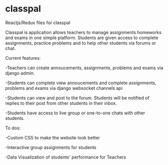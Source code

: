# classpal
Reactjs/Redux files for classpal

Classpal is application allows teachers to manage assignments homeworks and exams in one simple platform. Students are given access to complete assignments, practice problems and to help other students via forums or chat.

Current features:

  -Teachers can create annoucements, assignments, problems and exams via django admin.

  -Students can complete view annoucements and complete assignments, problems and exams via django websocket channels api
  
  -Students can view and post to the forum. Students will be notified of replies to their post from other students in their inbox.
  
  -Students have access to live group or one-to-one chats with other students.
  
To dos:

  -Custom CSS to make the website look better
  
  -Interactive group assignments for students
  
  -Data Visualization of students' performance for Teachers

